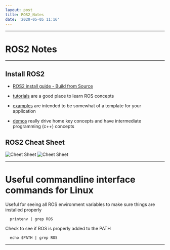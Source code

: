 ```yaml
---
layout: post
title: ROS2_Notes
date: '2020-05-05 11:16'
---
```


---

# ROS2 Notes

---

## Install ROS2

- [ROS2 install guide - Build from Source](https://index.ros.org/doc/ros2/Installation/Eloquent/Linux-Development-Setup/)

- [tutorials](https://index.ros.org/doc/ros2/Tutorials/) are a good place to learn ROS concepts
- [examples](https://github.com/ros2/examples/tree/master/rclcpp) are intended to be somewhat of a template for your application
- [demos](https://github.com/ros2/demos) really drive home key concepts and have intermediate programming (c++) concepts


## ROS2 Cheat Sheet
![Cheet Sheet](https://shspears.github.io/images/ros2_cheatsheet_1.png "ROS2 Cheet Sheet")
![Cheet Sheet](https://shspears.github.io/images/ros2_cheatsheet_2.png "ROS2 Cheet Sheet")

---
 # Useful commandline interface commands for Linux


Useful for seeing all ROS environment variables to make sure things are installed properly

      printenv | grep ROS

Check to see if ROS is properly added to the PATH

      echo $PATH | grep ROS

---


